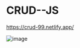 # CRUD--JS
https://crud-99.netlify.app/

![image](https://user-images.githubusercontent.com/115717042/224608430-f1436621-1729-4c18-859a-80c5dbf037d2.png)
